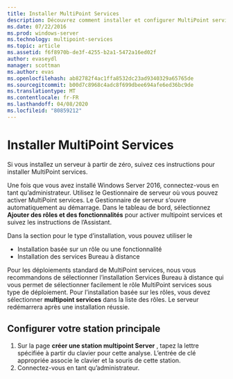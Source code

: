 ```yaml
---
title: Installer MultiPoint Services
description: Découvrez comment installer et configurer MultiPoint services dans Windows Server 2016
ms.date: 07/22/2016
ms.prod: windows-server
ms.technology: multipoint-services
ms.topic: article
ms.assetid: f6f8970b-de3f-4255-b2a1-5472a16ed02f
author: evaseydl
manager: scottman
ms.author: evas
ms.openlocfilehash: ab82782f4ac1ffa8532dc23ad9340329a65765de
ms.sourcegitcommit: b00d7c8968c4adc8f699dbee694afe6ed36bc9de
ms.translationtype: MT
ms.contentlocale: fr-FR
ms.lasthandoff: 04/08/2020
ms.locfileid: "80859212"
---
```

# <a name="install-multipoint-services"></a>Installer MultiPoint Services
Si vous installez un serveur à partir de zéro, suivez ces instructions pour installer MultiPoint services.  

Une fois que vous avez installé Windows Server 2016, connectez-vous en tant qu’administrateur. Utilisez le Gestionnaire de serveur où vous pouvez activer MultiPoint services. Le Gestionnaire de serveur s’ouvre automatiquement au démarrage. Dans le tableau de bord, sélectionnez **Ajouter des rôles et des fonctionnalités** pour activer multipoint services et suivez les instructions de l’Assistant.

Dans la section pour le type d’installation, vous pouvez utiliser le 
- Installation basée sur un rôle ou une fonctionnalité
- Installation des services Bureau à distance

Pour les déploiements standard de MultiPoint services, nous vous recommandons de sélectionner l’installation Services Bureau à distance qui vous permet de sélectionner facilement le rôle MultiPoint services sous type de déploiement. Pour l’installation basée sur les rôles, vous devez sélectionner **multipoint services** dans la liste des rôles. Le serveur redémarrera après une installation réussie.  
  
## <a name="configure-your-primary-station"></a>Configurer votre station principale  
  
1.  Sur la page **créer une station multipoint Server** , tapez la lettre spécifiée à partir du clavier pour cette analyse. L’entrée de clé appropriée associe le clavier et la souris de cette station.  
2.  Connectez-vous en tant qu’administrateur.  